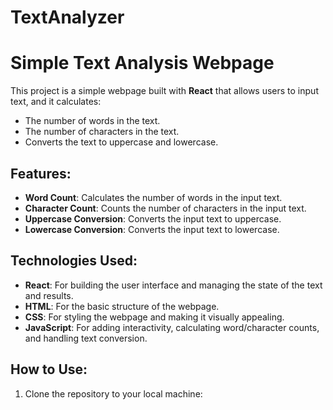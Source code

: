 # TextAnalyzer
# Simple Text Analysis Webpage

This project is a simple webpage built with **React** that allows users to input text, and it calculates:
- The number of words in the text.
- The number of characters in the text.
- Converts the text to uppercase and lowercase.

## Features:
- **Word Count**: Calculates the number of words in the input text.
- **Character Count**: Counts the number of characters in the input text.
- **Uppercase Conversion**: Converts the input text to uppercase.
- **Lowercase Conversion**: Converts the input text to lowercase.

## Technologies Used:
- **React**: For building the user interface and managing the state of the text and results.
- **HTML**: For the basic structure of the webpage.
- **CSS**: For styling the webpage and making it visually appealing.
- **JavaScript**: For adding interactivity, calculating word/character counts, and handling text conversion.

## How to Use:
1. Clone the repository to your local machine:
   ```bash https://github.com/Vartikagrawal/TextAnalyzer.git 


